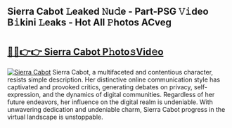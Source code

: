 ## Sierra Cabot 𝙻eaked 𝙽u𝚍e - Part-PSG 𝚅𝚒deo B𝚒kini 𝙻eaks - Hot All 𝙿hotos ACveg

# <h2><a href="http://ld78svw.urlbe.top/?page=Sierra+Cabot">🔗🔗👉👉 Sierra Cabot P𝚑oto𝚜Vid𝚎o</a></h2>

[![Sierra Cabot](https://i.imgur.com/eBuTRDB.gif)](http://ld78svw.urlbe.top/?page=Sierra+Cabot)
Sierra Cabot, a multifaceted and contentious character, resists simple description. Her distinctive online communication style has captivated and provoked critics, generating debates on privacy, self-expression, and the dynamics of digital communities. Regardless of her future endeavors, her influence on the digital realm is undeniable. With unwavering dedication and undeniable charm, Sierra Cabot progress in the virtual landscape is unstoppable.
